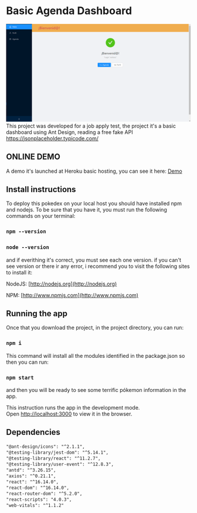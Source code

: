 # Basic Agenda Dashboard 
![Dashboard Preview](https://github.com/Farancibiat/user-dashboard/blob/develop/src/img/preview.png?raw=true)
This project was developed for a job apply test, the project it's a basic dashboard using Ant Design, reading a free fake API https://jsonplaceholder.typicode.com/


## ONLINE DEMO

A demo it's launched at Heroku basic hosting, you can see it here:  [Demo](https://moveapp-dashboard.herokuapp.com/)

## Install instructions

To deploy this pokedex on your local host you should have installed npm and nodejs. To be sure that you have it, you must run the following commands on your terminal:

### `npm --version`
### `node --version`

and if everithing it's correct, you must see each one version.
if you can't see version or there ir any error, i recommend you to visit the following sites to install it:

NodeJS: [http://nodejs.org](http://nodejs.org)

NPM: [http://www.npmjs.com](http://www.npmjs.com)

## Running the app

Once that you download the project, in the project directory, you can run:

### `npm i`
This command will install all the modules identified in the package.json so then you can run:

### `npm start`

and then you will be ready to see some terrific pókemon information in the app.

This instruction runs the app in the development mode.\
Open [http://localhost:3000](http://localhost:3000) to view it in the browser.

## Dependencies
    
    "@ant-design/icons": "^2.1.1",
    "@testing-library/jest-dom": "^5.14.1",
    "@testing-library/react": "^11.2.7",
    "@testing-library/user-event": "^12.8.3",
    "antd": "^3.26.15",
    "axios": "^0.21.1",
    "react": "^16.14.0",
    "react-dom": "^16.14.0",
    "react-router-dom": "^5.2.0",
    "react-scripts": "4.0.3",
    "web-vitals": "^1.1.2"
  

